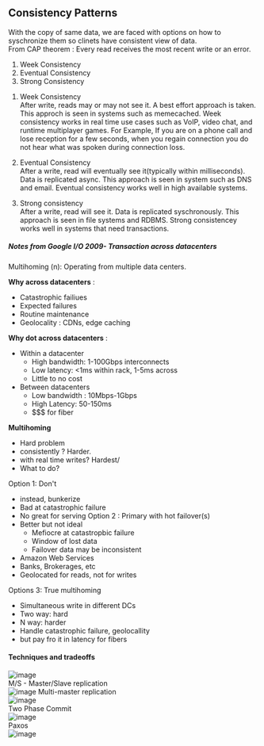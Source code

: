 ## Consistency Patterns
With the copy of same data, we are faced with options on how to syschronize them so clinets have consistent view of data.  
From CAP theorem : Every read receives the most recent write or an error.  

1. Week Consistency
2. Eventual Consistency
3. Strong Consistency
<!-- Reset numbering -->
1. Week Consistency  
After write, reads may or may not see it. A best effort approach is taken.
This approch is seen in systems such as memecached. Week consistency works in real time use cases such as VoIP, video chat, and runtime multiplayer games.
For Example, If you are on a phone call and lose reception for a few seconds, when you regain connection you do not hear what was spoken during connection loss.

2. Eventual Consistency  
After a write, read will eventually see it(typically within milliseconds). Data is replicated async.
This approach is seen in system such as DNS and email. Eventual consistency works well in high available systems.

3. Strong consistency  
After a write, read will see it. Data is replicated syschronously.
This approach is seen in file systems and RDBMS. Strong consistencey works well in systems that need transactions.

##### Notes from Google I/O 2009- Transaction across datacenters  
Multihoming (n): Operating from multiple data centers.  

**Why across datacenters** :  
- Catastrophic failiues
- Expected failures
- Routine maintenance
- Geolocality : CDNs, edge caching  

**Why dot across datacenters** :  
- Within a datacenter
  - High bandwidth: 1-100Gbps interconnects
  - Low latency: <1ms within rack, 1-5ms across
  - Little to no cost
- Between datacenters
  - Low bandwidth : 10Mbps-1Gbps
  - High Latency: 50-150ms
  - $$$ for fiber

**Multihoming**  
- Hard problem
- consistently ? Harder.
- with real time writes? Hardest/
- What to do?

Option 1: Don't  
- instead, bunkerize
- Bad at catastrophic failure
- No great for serving
Option 2 : Primary with hot failover(s)  
- Better but not ideal
  - Mefiocre at catastropbic failure
  - Window of lost data
  - Failover data may be inconsistent
- Amazon Web Services
- Banks, Brokerages, etc
- Geolocated for reads, not for writes  

Options 3: True multihoming  
- Simultaneous write in different DCs
- Two way: hard
- N way: harder
- Handle catastrophic failure, geolocallity
- but pay fro it in latency for fibers

#### Techniques and tradeoffs
![image](https://github.com/user-attachments/assets/92d139d8-39e9-4d74-9b4f-ab8dd49fc0ad)  
M/S - Master/Slave replication  
![image](https://github.com/user-attachments/assets/e01274ca-33cb-4fe9-bb03-843ce73a06e6)
Multi-master replication   
![image](https://github.com/user-attachments/assets/133b8cb5-bd32-47cf-9393-061cf43d8aa6)  
Two Phase Commit  
![image](https://github.com/user-attachments/assets/e45729c7-f806-445b-82a4-1aaa27aeae4b)  
Paxos  
![image](https://github.com/user-attachments/assets/cee3203c-e949-49d4-9c2c-540aa6469bc9)



